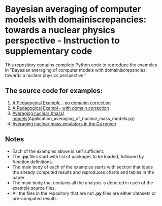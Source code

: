 # Bayesian averaging of computer models with domainiscrepancies: towards a nuclear physics perspective - Instruction to supplementary code

This repository contains complete Python code to reproduce the examples in "Bayesian averaging of computer models with domainiscrepancies: towards a nuclear physics perspective."

## The source code for examples:
1. [A Pedagogical Example - no domanin correction](Pedagogical_example_simple.py)
2. [A Pedagogical Exampl - with domain correction](Pedagogical_example_domain_correction.py)
3. [Averaging nuclear (mass) models]()(Application_averaging_of_nuclear_mass_models.py)
4. [Averaging nuclear mass emulators in the Ca region](Application_nuclear_mass_emulators_CA_region.py)

## Notes
- Each of the examples above is self sufficient.
- The **.py** files start with list of packages to be loaded, followed by function definitions.
- The main body of each of the examples starts with section that loads the already computed results and reproduces charts and tables in the paper
- The main body that contains all the analysis is denoted in each of the example source files.
- All the files in the repository that are not **.py** files are either datasets or pre-computed results
